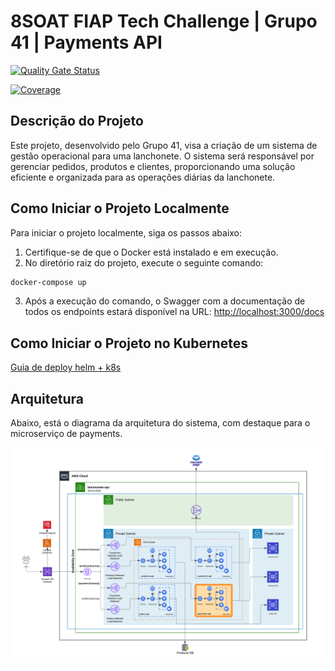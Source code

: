 # 8SOAT FIAP Tech Challenge | Grupo 41 | Payments API

[![Quality Gate Status](https://sonarcloud.io/api/project_badges/measure?project=8SOAT-GRUPO-41_tech-challenge-fase-4-payments&metric=alert_status)](https://sonarcloud.io/summary/new_code?id=8SOAT-GRUPO-41_tech-challenge-fase-4-payments)

[![Coverage](https://sonarcloud.io/api/project_badges/measure?project=8SOAT-GRUPO-41_tech-challenge-fase-4-payments&metric=coverage)](https://sonarcloud.io/summary/new_code?id=8SOAT-GRUPO-41_tech-challenge-fase-4-payments)

## Descrição do Projeto

Este projeto, desenvolvido pelo Grupo 41, visa a criação de um sistema de gestão operacional para uma lanchonete. O sistema será responsável por gerenciar pedidos, produtos e clientes, proporcionando uma solução eficiente e organizada para as operações diárias da lanchonete.

## Como Iniciar o Projeto Localmente

Para iniciar o projeto localmente, siga os passos abaixo:

1. Certifique-se de que o Docker está instalado e em execução.
2. No diretório raiz do projeto, execute o seguinte comando:

```bash
docker-compose up
```

3. Após a execução do comando, o Swagger com a documentação de todos os endpoints estará disponível na URL:
   [http://localhost:3000/docs](http://localhost:3000/docs)

## Como Iniciar o Projeto no Kubernetes

[Guia de deploy helm + k8s](k8s/README.md)

## Arquitetura

Abaixo, está o diagrama da arquitetura do sistema, com destaque para o microserviço de payments.

![Arquitetura](diagrams/architecture-fase-4-payments.png)
